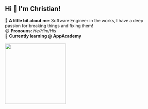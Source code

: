 ## Hi 👋 I'm Christian!
**💬 A little bit about me**: Software Engineer in the works, I have a deep passion for breaking things and fixing them!<br>
😄 **Pronouns:** *He/Him/His*<br>
🔭 **Currently learning @ AppAcademy**<br><br>
<img src="https://camo.githubusercontent.com/3284b9bdab02bdac3f830efe6f4d8c7fa61af6cac63c6eb63d8c8a9009d6d698/68747470733a2f2f692e67697068792e636f6d2f6d656469612f76312e59326c6b505463354d4749334e6a4578626e70356154526d5a474e32635842684d325a77616a4932636d3432596d737a64473976596d593164586b354e32706e645774325a435a6c634431324d563970626e526c636d35686246396e61575a66596e6c666157516d593351395a772f487a5074624f4b79426f4246734b346879632f67697068792e676966" alt="" data-canonical-src="https://i.giphy.com/media/v1.Y2lkPTc5MGI3NjExbnp5aTRmZGN2cXBhM2ZwajI2cm42YmszdG9vYmY1dXk5N2pndWt2ZCZlcD12MV9pbnRlcm5hbF9naWZfYnlfaWQmY3Q9Zw/HzPtbOKyBoBFsK4hyc/giphy.gif" width="200" height="200">
<!--
**Mayboyzz/mayboyzz** is a ✨ _special_ ✨ repository because its `README.md` (this file) appears on your GitHub profile.

Here are some ideas to get you started:

- 🔭 I’m currently working on ...
- 🌱 I’m currently learning ...
- 👯 I’m looking to collaborate on ...
- 🤔 I’m looking for help with ...
-  Ask me about ...
- 📫 How to reach me: ...
- 😄 Pronouns: ...
- ⚡ Fun fact: ...
-->
